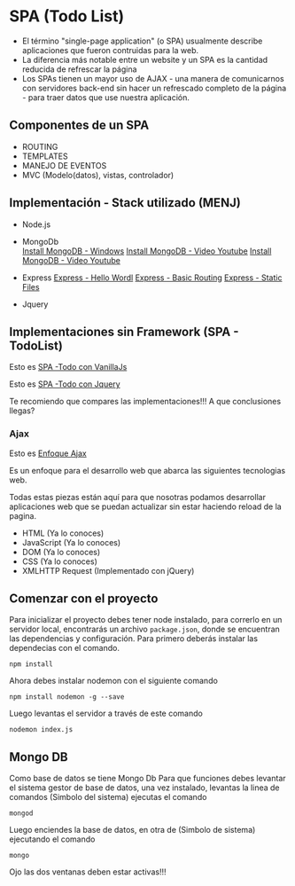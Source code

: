 # SPA (Todo List)

- El término "single-page application" (o SPA) usualmente describe aplicaciones que fueron contruidas para la web.
- La diferencia más notable entre un website y un SPA es la cantidad reducida de refrescar la página
- Los SPAs tienen un mayor uso de AJAX - una manera de comunicarnos con servidores back-end sin hacer un refrescado completo de la página - para traer datos que use nuestra aplicación.

## Componentes de un SPA

- ROUTING
- TEMPLATES
- MANEJO DE EVENTOS 
- MVC (Modelo(datos), vistas, controlador)


## Implementación - Stack utilizado (MENJ)

- Node.js

- MongoDb  
[Install MongoDB - Windows](https://www.mongodb.com/download-center?jmp=tutorials&_ga=2.224143963.152112080.1519591343-922572348.1519591343#community)
[Install MongoDB - Video Youtube](https://www.youtube.com/watch?v=Zmq8LcPaJjo&t=9s)
[Install MongoDB - Video Youtube](https://www.youtube.com/watch?v=lgrYE77pf1s&t=511s)

- Express
[Express - Hello Wordl](http://expressjs.com/en/starter/hello-world.html)
[Express - Basic Routing](http://expressjs.com/en/starter/basic-routing.html)
[Express - Static Files](http://expressjs.com/en/starter/static-files.html)

- Jquery

## Implementaciones sin Framework (SPA - TodoList)

 Esto es [SPA -Todo con VanillaJs](https://github.com/tastejs/todomvc/tree/gh-pages/examples/vanillajs)
 
 
 Esto es [SPA -Todo con Jquery](https://github.com/tastejs/todomvc/tree/gh-pages/examples/jquery)

 Te recomiendo que compares las implementaciones!!!
 A que conclusiones llegas?

### Ajax

Esto es [Enfoque Ajax](http://adaptivepath.org/ideas/ajax-new-approach-web-applications/)

Es un enfoque para el desarrollo web que abarca las siguientes tecnologias web.

Todas estas piezas están aquí para que nosotras podamos desarrollar aplicaciones web que se puedan actualizar sin estar haciendo reload de la pagina.

- HTML (Ya lo conoces)
- JavaScript (Ya lo conoces)
- DOM (Ya lo conoces)
- CSS (Ya lo conoces)
- XMLHTTP Request (Implementado con jQuery)


## Comenzar con el proyecto

Para inicializar el proyecto debes tener node instalado, para correrlo en un servidor local, encontrarás un archivo `package.json`, donde se encuentran las dependencias y configuración. 
Para primero deberás instalar las dependecias con el comando.

```
npm install
```

Ahora debes instalar nodemon con el siguiente comando

```
npm install nodemon -g --save
```

Luego levantas el servidor a través de este comando

```
nodemon index.js
```

## Mongo DB

Como base de datos se tiene Mongo Db
Para que funciones debes levantar el sistema gestor de base de datos, una vez instalado, levantas la linea de comandos (Simbolo del sistema) ejecutas el comando

```
mongod
```

Luego enciendes la base de datos, en otra de (Simbolo de sistema) ejecutando el comando

```
mongo
```

Ojo las dos ventanas deben estar activas!!!

